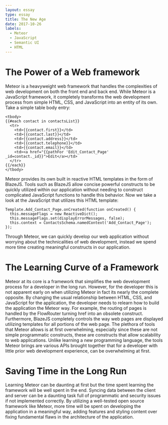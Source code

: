 ```yaml
---
layout: essay
type: essay
title: The New Age
date: 2017-10-26
labels:
  - Meteor
  - JavaScript
  - Semantic UI
  - HTML
---
```

# The Power of a Web framework
Meteor is a heavyweight web framework that handles the complexities of web development on both the front end and back end. While Meteor is a JavaScript framework, it completely transforms the web development process from simple HTML, CSS, and JavaScript into an entity of its own. Take a simple table body entry:

```
<tbody>
{{#each contact in contactsList}}
  <tr>
    <td>{{contact.first}}</td>
    <td>{{contact.last}}</td>
    <td>{{contact.address}}</td>
    <td>{{contact.telephone}}</td>
    <td>{{contact.email}}</td>
    <td><a href="{{pathFor 'Edit_Contact_Page' _id=contact._id}}">Edit</a></td>
  </tr>
{{/each}}
</tbody>
```

Meteor provides its own built in reactive HTML templates in the form of BlazeJS. Tools such as BlazeJS allow concise powerful constructs to be quickly utilized within our application without needing to construct complicated JavaScript functions to handle this behavior. Now we take a look at the JavaScript that utilizes this HTML template:

```
Template.Add_Contact_Page.onCreated(function onCreated() {
  this.messageFlags = new ReactiveDict();
  this.messageFlags.set(displayErrorMessages, false);
  this.context = ContactsSchema.namedContext('Add_Contact_Page');
});
```

Through Meteor, we can quickly develop our web application without worrying about the technicalities of web development, instead we spend more time creating meaningful constructs in our application.

# The Learning Curve of a Framework
Meteor at its core is a framework that simplifies the web development process for a developer in the long run. However, for the developer this is not apparent early on when utilizing Meteor in fact its nearly the complete opposite. By changing the usual relationship between HTML, CSS, and JavaScript for the application, the developer needs to relearn how to build the application the Meteor way. For example, the routing of pages is handled by the FlowRouter turning href into an obsolete construct. Furthermore, BlazeJS completely controls the way web pages are displayed utilizing templates for all portions of the web page. The plethora of tools that Meteor allows is at first overwhelming, especially since these are not simple programmatic constructs, these are constructs that allow scalability to web applications. Unlike learning a new programming language, the tools Meteor brings are various APIs brought together that for a developer with little prior web development experience, can be overwhelming at first.

# Saving Time in the Long Run
Learning Meteor can be daunting at first but the time spent learning the framework will be well spent in the end. Syncing data between the client and server can be a daunting task full of programmatic and security issues if not implemented correctly. By utilizing a well-tested open source framework like Meteor, more time will be spent on developing the application in a meaningful way, adding features and styling content over fixing fundamental flaws in the architecture of the application. 
